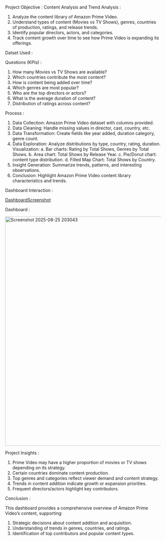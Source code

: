 Project Objective : Content Analysis and Trend Analysis : 

1. Analyze the content library of Amazon Prime Video.
2. Understand types of content (Movies vs TV Shows), genres, countries of production, ratings, and release trends.
3. Identify popular directors, actors, and categories.
4. Track content growth over time to see how Prime Video is expanding its offerings.

Datset Used : 

<a href=""></a>


Questions (KPIs) : 

1. How many Movies vs TV Shows are available?
2. Which countries contribute the most content?
3. How is content being added over time?
4. Which genres are most popular?
5. Who are the top directors or actors?
6. What is the average duration of content?
7. Distribution of ratings across content?


Process : 

1. Data Collection: Amazon Prime Video dataset with columns provided.
2. Data Cleaning: Handle missing values in director, cast, country, etc.
3. Data Transformation: Create fields like year added, duration category, genre count.
4. Data Exploration: Analyze distributions by type, country, rating, duration.
Visualization:
   a. Bar charts: Rating by Total Shows, Genres by Total Shows.
   b. Area chart: Total Shows by Release Year.
   c. Pie/Donut chart: content type distribution.
   d. Filled Map Chart: Total Shows by Country.
5. Insight Generation: Summarize trends, patterns, and interesting observations.
6. Conclusion: Highlight Amazon Prime Video content library characteristics and trends.


Dashboard Interaction : 

<a href="">DashboardScreenshot</a>

Dashboard : 

<img width="1373" height="740" alt="Screenshot 2025-08-25 203043" src="https://github.com/user-attachments/assets/1776b0d7-1289-4071-9899-0be69d5d1767" />


Project Insights : 

1. Prime Video may have a higher proportion of movies or TV shows depending on its strategy.
2. Certain countries dominate content production.
3. Top genres and categories reflect viewer demand and content strategy.
4. Trends in content addition indicate growth or expansion priorities.
5. Frequent directors/actors highlight key contributors.


Conclusion : 

This dashboard provides a comprehensive overview of Amazon Prime Video’s content, supporting:
1. Strategic decisions about content addition and acquisition.
2. Understanding of trends in genres, countries, and ratings.
3. Identification of top contributors and popular content types.



